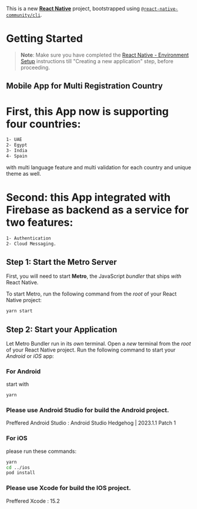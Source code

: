 This is a new [**React Native**](https://reactnative.dev) project, bootstrapped using [`@react-native-community/cli`](https://github.com/react-native-community/cli).

# Getting Started

>**Note**: Make sure you have completed the [React Native - Environment Setup](https://reactnative.dev/docs/environment-setup) instructions till "Creating a new application" step, before proceeding.
## Mobile App for Multi Registration Country

# First, this App now is supporting four countries: 

```bash
1- UAE
2- Egypt
3- India
4- Spain 
```

with multi language feature and multi validation for each country and unique theme as well. 


# Second: this App integrated with Firebase as backend as a service for two features:

```bash
1- Authentication
2- Cloud Messaging. 
```
## Step 1: Start the Metro Server

First, you will need to start **Metro**, the JavaScript _bundler_ that ships _with_ React Native.

To start Metro, run the following command from the _root_ of your React Native project:

```bash
yarn start
```

## Step 2: Start your Application

Let Metro Bundler run in its _own_ terminal. Open a _new_ terminal from the _root_ of your React Native project. Run the following command to start your _Android_ or _iOS_ app:

### For Android
 start with 
```bash
yarn
```

### Please use Android Studio for build the Android project. 
Preffered Android Studio : Android Studio Hedgehog | 2023.1.1 Patch 1

### For iOS
please run these commands:

```bash
yarn 
cd ../ios
pod install
```

### Please use Xcode for build the IOS project. 
Preffered Xcode : 15.2
